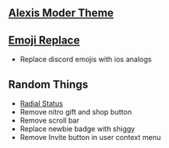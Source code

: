 ## [Alexis Moder Theme](https://discord.gg/UCjfmS9mN5)
## [Emoji Replace ](https://github.com/mwittrien/BetterDiscordAddons/tree/master/Themes/EmojiReplace)
- Replace discord emojis with ios analogs
## Random Things
- [Radial Status](https://github.com/DiscordStyles/RadialStatus)
- Remove nitro gift and shop button
- Remove scroll bar
- Replace newbie badge with shiggy
- Remove Invite button in user context menu
